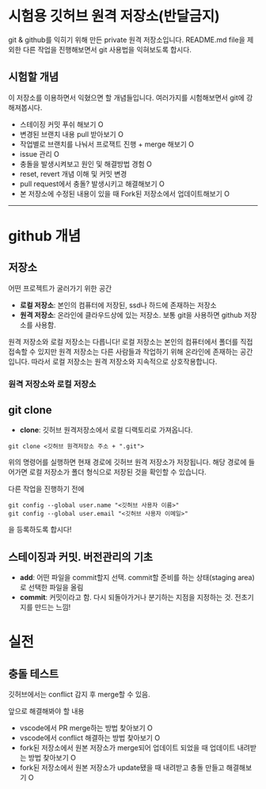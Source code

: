 # 시험용 깃허브 원격 저장소(반달금지)

git & github를 익히기 위해 만든 private 원격 저장소입니다. README.md file을 제외한 다른 작업을 진행해보면서 git 사용법을 익혀보도록 합시다. 


## 시험할 개념

이 저장소를 이용하면서 익혔으면 할 개념들입니다. 여러가지를 시험해보면서 git에 강해져봅시다. 

- 스테이징 커밋 푸쉬 해보기 O
- 변경된 브랜치 내용 pull 받아보기 O
- 작업별로 브랜치를 나눠서 프로잭트 진행 + merge 해보기 O
- issue 관리 O
- 충돌을 발생시켜보고 원인 및 해결방법 경험 O
- reset, revert 개념 이해 및 커밋 변경 
- pull request에서 충돌? 발생시키고 해결해보기 O
- 본 저장소에 수정된 내용이 있을 때 Fork된 저장소에서 업데이트해보기 O

***

# github 개념

## 저장소

어떤 프로젝트가 굴러가기 위한 공간

- **로컬 저장소**: 본인의 컴퓨터에 저장된, ssd나 하드에 존재하는 저장소
- **원격 저장소**: 온라인에 클라우드상에 있는 저장소. 보통 git을 사용하면 github 저장소를 사용함. 

원격 저장소와 로컬 저장소는 다릅니다! 로컬 저장소는 본인의 컴퓨터에서 폴더를 직접 접속할 수 있지만 원격 저장소는 다른 사람들과 작업하기 위해 온라인에 존재하는 공간입니다. 따라서 로컬 저장소는 원격 저장소와 지속적으로 상호작용합니다. 

### 원격 저장소와 로컬 저장소

## git clone

- **clone**: 깃허브 원격저장소에서 로컬 디랙토리로 가져옵니다. 

```
git clone <깃허브 원격저장소 주소 + ".git">
```

위의 명령어를 실행하면 현재 경로에 깃허브 원격 저장소가 저장됩니다. 해당 경로에 들어가면 로컬 저장소가 폴더 형식으로 저장된 것을 확인할 수 있습니다. 

다른 작업을 진행하기 전에 

```
git config --global user.name "<깃허브 사용자 이름>"
git config --global user.email "<깃허브 사용자 이메일>"
```

을 등록하도록 합시다!

## 스테이징과 커밋. 버전관리의 기초

- **add**: 어떤 파일을 commit할지 선택. commit할 준비를 하는 상태(staging area)로 선택한 파일을 올림
- **commit**: 커밋이라고 함. 다시 되돌아가거나 분기하는 지점을 지정하는 것. 전초기지를 만드는 느낌!

# 실전

## 충돌 테스트

깃허브에서는 conflict 감지 후 merge할 수 있음.


앞으로 해결해봐야 할 내용
- vscode에서 PR merge하는 방법 찾아보기 O
- vscode에서 conflict 해결하는 방법 찾아보기 O
- fork된 저장소에서 원본 저장소가 merge되어 업데이트 되었을 때 업데이트 내려받는 방법 찾아보기 O
- fork된 저장소에서 원본 저장소가 update됐을 때 내려받고 충돌 만들고 해결해보기 O
